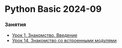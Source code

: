 # Python Basic 2024-09


### Занятия

- [Урок 1. Знакомство. Введение](lessons/lesson.01/)
- [Урок 14. Знакомство со встроенными модулями](lessons/lesson.14/)
